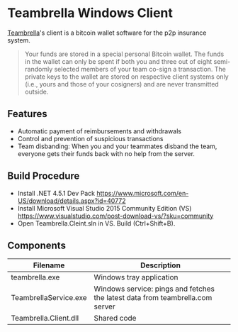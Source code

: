 Teambrella Windows Client
=======

[Teambrella](https://teambrella.com)'s client is a bitcoin wallet software for the p2p insurance system.

> Your funds are stored in a special personal Bitcoin wallet. The funds in the wallet can only be spent if both you and three out of eight semi-randomly selected members of your team co-sign a transaction. The private keys to the wallet are stored on respective client systems only (i.e., yours and those of your cosigners) and are never transmitted outside.


## Features
- Automatic payment of reimbursements and withdrawals
- Control and prevention of suspicious transactions
- Team disbanding: When you and your teammates disband the team, everyone gets their funds back with no help from the server.

## Build Procedure
- Install .NET 4.5.1 Dev Pack https://www.microsoft.com/en-US/download/details.aspx?id=40772
- Install Microsoft Visual Studio 2015 Community Edition (VS) https://www.visualstudio.com/post-download-vs/?sku=community
- Open Teambrella.Cleint.sln in VS. Build (Ctrl+Shift+B).

## Components
| Filename | Description|
|---|---|
| teambrella.exe | Windows tray application |
| TeambrellaService.exe | Windows service: pings and fetches the latest data from teambrella.com server |
| Teambrella.Client.dll | Shared code |

